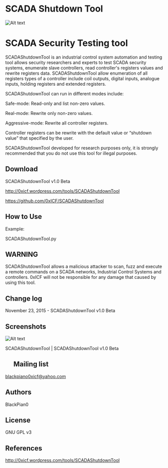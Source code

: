 SCADA Shutdown Tool
============

![Alt text](https://0xicf.files.wordpress.com/2015/11/banner2.jpg "SCADAShutdownTool - SCADA Security Testing tool ")




SCADA Security Testing tool
============
SCADAShutdownTool is an industrial control system automation and testing tool allows security researchers and experts to test SCADA security systems, enumerate slave controllers, read controller's registers values and rewrite registers data.
SCADAShutdownTool allow enumeration of all registers types of a controller include coil outputs, digital inputs, analogue inputs, holding registers and extended registers.

SCADAShutdownTool can run in different modes include:

Safe-mode: Read-only and list non-zero values.

Real-mode: Rewrite only non-zero values.

Aggressive-mode: Rewrite all controller registers.


Controller registers can be rewrite with the default value or “shutdown value” that specified by the user.

SCADAShutdownTool developed for research purposes only, it is strongly recommended that you do not use this tool for illegal purposes. 





Download
-
SCADAShutdownTool v1.0 Beta

http://0xicf.wordpress.com/tools/SCADAShutdownTool

https://github.com/0xICF/SCADAShutdownTool


How to Use
-

Example:

SCADAShutdownTool.py


WARNING
-
SCADAShutdownTool allows a malicious attacker to scan, fuzz and execute a remote commands on a SCADA networks, Industrial Control Systems and controllers. 
0xICF will not be responsible for any damage that caused by using this tool.



Change log
-
November 23, 2015 - SCADAShutdownTool v1.0 Beta


Screenshots
- 

![Alt text](https://0xicf.files.wordpress.com/2015/11/screenshot_1.png "SCADAShutdownTool - SCADA Security Testing tool ")

SCADAShutdownTool | SCADAShutdownTool v1.0 Beta




 
Mailing list
-
blackpiano0xicf@yahoo.com

Authors
-

BlackPian0


License
-
GNU GPL v3

References
-
http://0xicf.wordpress.com/tools/SCADAShutdownTool


